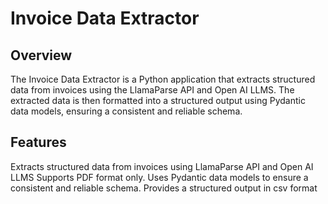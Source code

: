 # Invoice Data Extractor

## Overview

The Invoice Data Extractor is a Python application that extracts structured data from invoices using the LlamaParse API and Open AI LLMS. The extracted data is then formatted into a structured output using Pydantic data models, ensuring a consistent and reliable schema.

## Features

Extracts structured data from invoices using LlamaParse API and Open AI LLMS
Supports PDF format only.
Uses Pydantic data models to ensure a consistent and reliable schema.
Provides a structured output in csv format